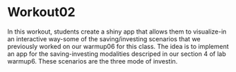 # Workout02

In this workout, students create a shiny app that allows them to visualize-in an interactive way-some of the saving/investing scenarios that we previously worked on our warmup06 for this class. The idea is to implement an app for the saving-investing modalities descriped in our section 4 of lab warmup6. These scenarios are the three mode of investin. 

